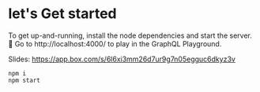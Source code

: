 # let's Get started

To get up-and-running, install the node dependencies and start the server.
🚀 Go to http://localhost:4000/ to play in the GraphQL Playground.

Slides: https://app.box.com/s/6l6xi3mm26d7ur9g7n05egguc6dkyz3v

```
npm i
npm start
```
